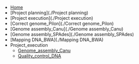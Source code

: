   * [Home](./Home)
  * [Project planning](./Project planning)
  * [Project execution](./Project execution)
  * [Correct genome_Pilon](./Correct genome_Pilon)
  * [Genome assembly_Canu](./Genome assembly_Canu)
  * [Genome assembly_SPAdes](./Genome assembly_SPAdes)
  * [Mapping DNA_BWA](./Mapping DNA_BWA)
  * Project_execution
    * [Genome_assembly_Canu](./Project_execution%3A-Genome_assembly_Canu)
    * [Quality_control_DNA](./Project_execution%3A-Quality_control_DNA)


[//]: # (generated by https://www.npmjs.com/package/github-wiki-sidebar)
